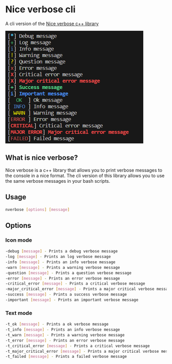 # Nice verbose cli
A cli version of the [Nice verbose c++ library](https://www.github.com/0x4248/nice_verbose)

![Example](https://raw.githubusercontent.com/0x4248/nice_verbose_cli/master/doc/example.png)

## What is nice verbose?
Nice verbose is a c++ library that allows you to print verbose messages to the console in a nice format. The cli version of this library allows you to use the same verbose messages in your bash scripts.

## Usage
```bash
nverbose [options] [message]
```

## Options
### Icon mode
```bash
-debug [message] - Prints a debug verbose message
-log [message] - Prints an log verbose message
-info [message] - Prints an info verbose message
-warn [message] - Prints a warning verbose message
-question [message] - Prints a question verbose message
-error [message] - Prints an error verbose message
-critical_error [message] - Prints a critical verbose message
-major_critical_error [message] - Prints a major critical verbose message
-success [message] - Prints a success verbose message
-important [message] - Prints an important verbose message
```
### Text mode
```bash
-t_ok [message] - Prints a ok verbose message
-t_info [message] - Prints an info verbose message
-t_warn [message] - Prints a warning verbose message
-t_error [message] - Prints an error verbose message
-t_critical_error [message] - Prints a critical verbose message
-t_major_critical_error [message] - Prints a major critical verbose message
-t_failed [message] - Prints a failed verbose message
```